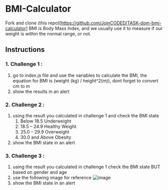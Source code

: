 # BMI-Calculator
Fork and clone (this repo)[https://github.com/JoinCODED/TASK-dom-bmi-calculator]
BMI is Body Mass Index, and we usually use it to measure if our weight is within the normal range, or not.

## Instructions

### 1. Challenge 1 :
1. go to index.js file and use the variables to calculate the BMI, the equation for BMI is (weight (kg) / height^2(m)), dont forget to convert cm to m
2. show the results in an alert 

### 2. Challenge 2 :
1. using the result you calculated in challenge 1 and check the BMI state
    1. Below 18.5	Underweight
    2. 18.5 – 24.9	Healthy Weight
    3. 25.0 – 29.9	Overweight
    4. 30.0 and Above	Obesity
2. show the BMI state in an alert


### 3. Challenge 3 :
1. using the result you calculated in challenge 1 check the BMI state BUT based on gender and age
2. use the following image for reference 
 ![image](https://user-images.githubusercontent.com/52189918/147039867-608e56ae-cc05-4682-9755-3ae3891520e2.png)
3. show the BMI state in an alert

    


